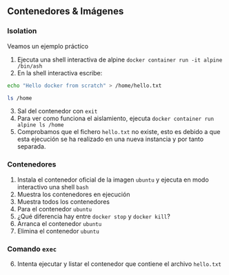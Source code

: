 ## Contenedores & Imágenes

### Isolation
Veamos un ejemplo práctico
1. Ejecuta una shell interactiva de alpine `docker container run -it alpine /bin/ash`
2. En la shell interactiva escribe:
```sh
echo "Hello docker from scratch" > /home/hello.txt

ls /home
```
3. Sal del contenedor con `exit`
4. Para ver como funciona el aislamiento, ejecuta `docker container run alpine ls /home`
5. Comprobamos que el fichero `hello.txt` no existe, esto es debido a que esta ejecución se ha realizado en una nueva instancia y por tanto separada.

### Contenedores
1. Instala el contenedor oficial de la imagen `ubuntu` y ejecuta en modo interactivo una shell `bash`
2. Muestra los contenedores en ejecución
3. Muestra todos los contenedores 
4. Para el contenedor `ubuntu`
5. ¿Qué diferencia hay entre `docker stop` y `docker kill`?
6. Arranca el contenedor `ubuntu`
7. Elimina el contenedor `ubuntu`

### Comando `exec`
6. Intenta ejecutar y listar el contenedor que contiene el archivo `hello.txt`
